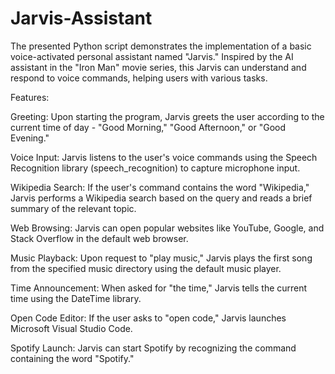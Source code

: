 ﻿# Jarvis-Assistant
The presented Python script demonstrates the implementation of a basic voice-activated personal assistant named "Jarvis." Inspired by the AI assistant in the "Iron Man" movie series, this Jarvis can understand and respond to voice commands, helping users with various tasks.

Features:

Greeting: Upon starting the program, Jarvis greets the user according to the current time of day - "Good Morning," "Good Afternoon," or "Good Evening."

Voice Input: Jarvis listens to the user's voice commands using the Speech Recognition library (speech_recognition) to capture microphone input.

Wikipedia Search: If the user's command contains the word "Wikipedia," Jarvis performs a Wikipedia search based on the query and reads a brief summary of the relevant topic.

Web Browsing: Jarvis can open popular websites like YouTube, Google, and Stack Overflow in the default web browser.

Music Playback: Upon request to "play music," Jarvis plays the first song from the specified music directory using the default music player.

Time Announcement: When asked for "the time," Jarvis tells the current time using the DateTime library.

Open Code Editor: If the user asks to "open code," Jarvis launches Microsoft Visual Studio Code.

Spotify Launch: Jarvis can start Spotify by recognizing the command containing the word "Spotify."
